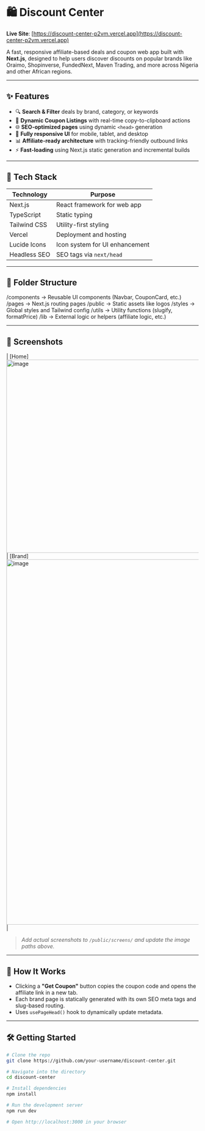 # 🛍️ Discount Center

**Live Site**: [https://discount-center-p2vm.vercel.app](https://discount-center-p2vm.vercel.app)

A fast, responsive affiliate-based deals and coupon web app built with **Next.js**, designed to help users discover discounts on popular brands like Oraimo, Shopinverse, FundedNext, Maven Trading, and more across Nigeria and other African regions.

---

## ✨ Features

- 🔍 **Search & Filter** deals by brand, category, or keywords
- 🎁 **Dynamic Coupon Listings** with real-time copy-to-clipboard actions
- 🌐 **SEO-optimized pages** using dynamic `<head>` generation
- 📱 **Fully responsive UI** for mobile, tablet, and desktop
- 📊 **Affiliate-ready architecture** with tracking-friendly outbound links
- ⚡ **Fast-loading** using Next.js static generation and incremental builds

---

## 🚀 Tech Stack

| Technology      | Purpose                          |
|-----------------|----------------------------------|
| Next.js         | React framework for web app      |
| TypeScript      | Static typing                    |
| Tailwind CSS    | Utility-first styling            |
| Vercel          | Deployment and hosting           |
| Lucide Icons    | Icon system for UI enhancement   |
| Headless SEO    | SEO tags via `next/head`         |

---

## 📂 Folder Structure

/components → Reusable UI components (Navbar, CouponCard, etc.)
/pages → Next.js routing pages
/public → Static assets like logos
/styles → Global styles and Tailwind config
/utils → Utility functions (slugify, formatPrice)
/lib → External logic or helpers (affiliate logic, etc.)



---

## 📸 Screenshots

| [Home]<img width="1900" height="505" alt="image" src="https://github.com/user-attachments/assets/da34f5ff-0ac6-4f6d-9775-a82e432d8210" /> | [Brand]<img width="1892" height="955" alt="image" src="https://github.com/user-attachments/assets/14df4b51-166a-4264-b899-6baf36db1755" /> |


> _Add actual screenshots to `/public/screens/` and update the image paths above._

---

## 🧠 How It Works

- Clicking a **"Get Coupon"** button copies the coupon code and opens the affiliate link in a new tab.
- Each brand page is statically generated with its own SEO meta tags and slug-based routing.
- Uses `usePageHead()` hook to dynamically update metadata.

---

## 🛠️ Getting Started

```bash
# Clone the repo
git clone https://github.com/your-username/discount-center.git

# Navigate into the directory
cd discount-center

# Install dependencies
npm install

# Run the development server
npm run dev

# Open http://localhost:3000 in your browser




